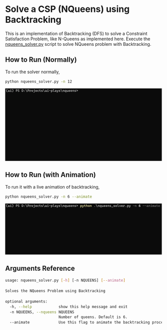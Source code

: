# Solve a CSP (NQueens) using Backtracking

This is an implementation of Backtracking (DFS) to solve a Constraint Satisfaction Problem, like N-Queens as implemented here. Execute the [nqueens_solver.py](nqueens_solver.py) script to solve NQueens problem with Backtracking.

## How to Run (Normally)

To run the solver normally,

```bash
python nqueens_solver.py -n 12
```

![NQueens Without Animation](gifs/nqueens_no_animation.gif)

## How to Run (with Animation)

To run it with a live animation of backtracking,

```bash
python nqueens_solver.py -n 6 --animate
```

![NQueens With Animation](gifs/nqueens_with_animation.gif)

## Arguments Reference

```bash
usage: nqueens_solver.py [-h] [-n NQUEENS] [--animate]

Solves the NQueens Problem using Backtracking

optional arguments:
  -h, --help            show this help message and exit
  -n NQUEENS, --nqueens NQUEENS
                        Number of queens. Default is 6.
  --animate             Use this flag to animate the backtracking process as it explores and places the queens on the board.
```
